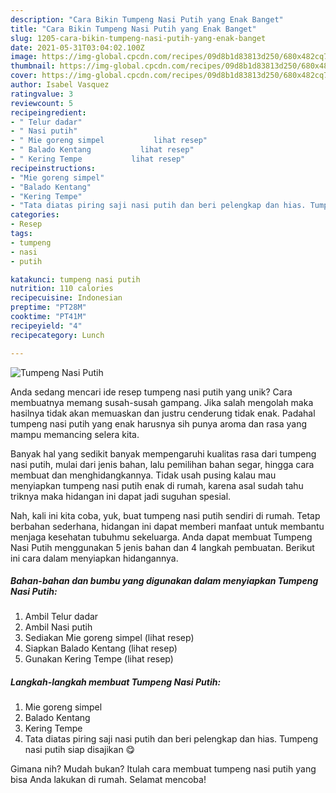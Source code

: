 ```yaml
---
description: "Cara Bikin Tumpeng Nasi Putih yang Enak Banget"
title: "Cara Bikin Tumpeng Nasi Putih yang Enak Banget"
slug: 1205-cara-bikin-tumpeng-nasi-putih-yang-enak-banget
date: 2021-05-31T03:04:02.100Z
image: https://img-global.cpcdn.com/recipes/09d8b1d83813d250/680x482cq70/tumpeng-nasi-putih-foto-resep-utama.jpg
thumbnail: https://img-global.cpcdn.com/recipes/09d8b1d83813d250/680x482cq70/tumpeng-nasi-putih-foto-resep-utama.jpg
cover: https://img-global.cpcdn.com/recipes/09d8b1d83813d250/680x482cq70/tumpeng-nasi-putih-foto-resep-utama.jpg
author: Isabel Vasquez
ratingvalue: 3
reviewcount: 5
recipeingredient:
- " Telur dadar"
- " Nasi putih"
- " Mie goreng simpel           lihat resep"
- " Balado Kentang           lihat resep"
- " Kering Tempe           lihat resep"
recipeinstructions:
- "Mie goreng simpel"
- "Balado Kentang"
- "Kering Tempe"
- "Tata diatas piring saji nasi putih dan beri pelengkap dan hias. Tumpeng nasi putih siap disajikan 😋"
categories:
- Resep
tags:
- tumpeng
- nasi
- putih

katakunci: tumpeng nasi putih 
nutrition: 110 calories
recipecuisine: Indonesian
preptime: "PT28M"
cooktime: "PT41M"
recipeyield: "4"
recipecategory: Lunch

---
```



![Tumpeng Nasi Putih](https://img-global.cpcdn.com/recipes/09d8b1d83813d250/680x482cq70/tumpeng-nasi-putih-foto-resep-utama.jpg)

Anda sedang mencari ide resep tumpeng nasi putih yang unik? Cara membuatnya memang susah-susah gampang. Jika salah mengolah maka hasilnya tidak akan memuaskan dan justru cenderung tidak enak. Padahal tumpeng nasi putih yang enak harusnya sih punya aroma dan rasa yang mampu memancing selera kita.

Banyak hal yang sedikit banyak mempengaruhi kualitas rasa dari tumpeng nasi putih, mulai dari jenis bahan, lalu pemilihan bahan segar, hingga cara membuat dan menghidangkannya. Tidak usah pusing kalau mau menyiapkan tumpeng nasi putih enak di rumah, karena asal sudah tahu triknya maka hidangan ini dapat jadi suguhan spesial.




Nah, kali ini kita coba, yuk, buat tumpeng nasi putih sendiri di rumah. Tetap berbahan sederhana, hidangan ini dapat memberi manfaat untuk membantu menjaga kesehatan tubuhmu sekeluarga. Anda dapat membuat Tumpeng Nasi Putih menggunakan 5 jenis bahan dan 4 langkah pembuatan. Berikut ini cara dalam menyiapkan hidangannya.

<!--inarticleads1-->

##### Bahan-bahan dan bumbu yang digunakan dalam menyiapkan Tumpeng Nasi Putih:

1. Ambil  Telur dadar
1. Ambil  Nasi putih
1. Sediakan  Mie goreng simpel           (lihat resep)
1. Siapkan  Balado Kentang           (lihat resep)
1. Gunakan  Kering Tempe           (lihat resep)




<!--inarticleads2-->

##### Langkah-langkah membuat Tumpeng Nasi Putih:

1. Mie goreng simpel
1. Balado Kentang
1. Kering Tempe
1. Tata diatas piring saji nasi putih dan beri pelengkap dan hias. Tumpeng nasi putih siap disajikan 😋




Gimana nih? Mudah bukan? Itulah cara membuat tumpeng nasi putih yang bisa Anda lakukan di rumah. Selamat mencoba!
